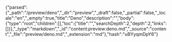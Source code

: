 {"parsed":{"_path":"/preview/deno","_dir":"preview","_draft":false,"_partial":false,"_locale":"en","_empty":true,"title":"Deno","description":"","body":{"type":"root","children":[],"toc":{"title":"","searchDepth":2,"depth":2,"links":[]}},"_type":"markdown","_id":"content:preview:deno.md","_source":"content","_file":"preview/deno.md","_extension":"md"},"hash":"uBYyqmDpY6"}